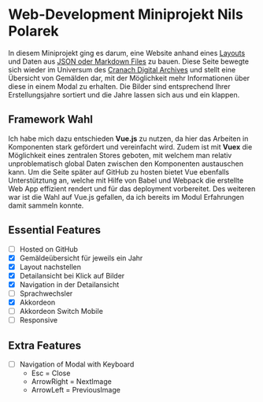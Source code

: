 # Web-Development Miniprojekt Nils Polarek
In diesem Miniprojekt ging es darum, eine Website anhand eines [Layouts](https://github.com/mi-classroom/content-pack-wd-miniprojekt-2020/tree/master/layouts) und Daten aus [JSON oder Markdown Files](https://github.com/mi-classroom/content-pack-wd-miniprojekt-2020/tree/master/data) zu bauen. Diese Seite bewegte sich wieder im Universum des [Cranach Digital Archives](http://lucascranach.org/) und stellt eine Übersicht von Gemälden dar, mit der Möglichkeit mehr Informationen über diese in einem Modal zu erhalten. Die Bilder sind entsprechend Ihrer Erstellungsjahre sortiert und die Jahre lassen sich aus und ein klappen.

## Framework Wahl
Ich habe mich dazu entschieden <b>Vue.js</b> zu nutzen, da hier das Arbeiten in Komponenten stark gefördert und vereinfacht wird. Zudem ist mit <b>Vuex</b> die Möglichkeit eines zentralen Stores geboten, mit welchem man relativ unproblematisch global Daten zwischen den Komponenten austauschen kann. Um die Seite später auf GitHub zu hosten bietet Vue ebenfalls Unterstütztung an, welche mit Hilfe von Babel und Webpack die erstellte Web App effizient rendert und für das deployment vorbereitet. Des weiteren war ist die Wahl auf Vue.js gefallen, da ich bereits im Modul Erfahrungen damit sammeln konnte.

## Essential Features
* [ ] Hosted on GitHub
* [x] Gemäldeübersicht für jeweils ein Jahr
* [x] Layout nachstellen
* [x] Detailansicht bei Klick auf Bilder
* [x] Navigation in der Detailansicht
* [ ] Sprachwechsler
* [x] Akkordeon
* [ ] Akkordeon Switch Mobile
* [ ] Responsive

## Extra Features
* [ ] Navigation of Modal with Keyboard
  * Esc = Close
  * ArrowRight = NextImage
  * ArrowLeft = PreviousImage
